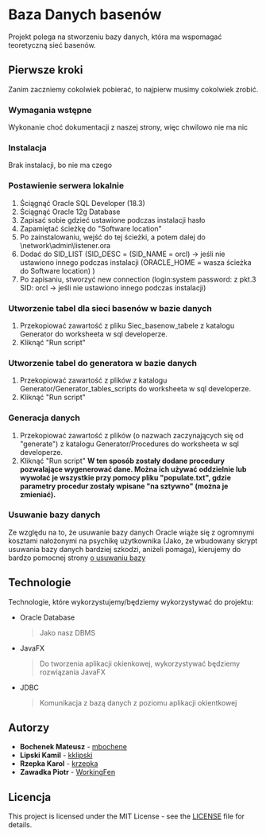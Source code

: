 # Baza Danych basenów
Projekt polega na stworzeniu bazy danych, która ma wspomagać teoretyczną sieć basenów.

## Pierwsze kroki
Zanim zaczniemy cokolwiek pobierać, to najpierw musimy cokolwiek zrobić.
### Wymagania wstępne
Wykonanie choć dokumentacji z naszej strony, więc chwilowo nie ma nic
### Instalacja
Brak instalacji, bo nie ma czego
### Postawienie serwera lokalnie
1. Ściągnąć Oracle SQL Developer (18.3)
2. Ściągnąć Oracle 12g Database
3. Zapisać sobie gdzieć ustawione podczas instalacji hasło
4. Zapamiętać ścieżkę do "Software location"
5. Po zainstalowaniu, wejść do tej ścieżki, a potem dalej do \network\admin\listener.ora
6. Dodać do SID_LIST
    (SID_DESC =
      (SID_NAME = orcl)      -> jeśli nie ustawiono innego podczas instalacji
      (ORACLE_HOME = wasza ścieżka do Software location)
    )
7. Po zapisaniu, stworzyć new connection (login:system password: z pkt.3 SID: orcl -> jeśli nie ustawiono innego podczas instalacji)

### Utworzenie tabel dla sieci basenów w bazie danych
1. Przekopiować zawartość z pliku Siec_basenow_tabele z katalogu Generator do worksheeta w sql developerze.
2. Kliknąć "Run script"

### Utworzenie tabel do generatora w bazie danych
1. Przekopiować zawartość z plików z katalogu Generator/Generator_tables_scripts do worksheeta w sql developerze.
2. Kliknąć "Run script"

### Generacja danych
1. Przekopiować zawartość z plików (o nazwach zaczynających się od "generate") z katalogu Generator/Procedures do worksheeta w sql developerze.
2. Kliknąć "Run script"
**W ten sposób zostały dodane procedury pozwalające wygenerować dane. Można ich używać oddzielnie lub wywołać je wszystkie przy pomocy pliku "populate.txt", gdzie parametry procedur zostały wpisane "na sztywno" (można je zmieniać).**

### Usuwanie bazy danych
Ze względu na to, że usuwanie bazy danych Oracle wiąże się z ogromnymi kosztami nałożonymi na psychikę użytkownika (Jako, że wbudowany skrypt usuwania bazy danych bardziej szkodzi, aniżeli pomaga), kierujemy do bardzo pomocnej strony [o usuwaniu bazy](http://www.rebellionrider.com/oracle-database-12c-tutorial/how-to-uninstall-oracle-database-12c-rebellionrider.htm#.XBOlpVxKiUl)

## Technologie
Technologie, które wykorzystujemy/będziemy wykorzystywać do projektu:
- Oracle Database 
  > Jako nasz DBMS
- JavaFX
  > Do tworzenia aplikacji okienkowej, wykorzystywać będziemy rozwiązania JavaFX
- JDBC
  > Komunikacja z bazą danych z poziomu aplikacji okientkowej

## Autorzy
- **Bochenek Mateusz** - [mbochene](https://github.com/mbochene)
- **Lipski Kamil** - [kklipski](https://github.com/kklipski)
- **Rzepka Karol** - [krzepka](https://github.com/krzepka)
- **Zawadka Piotr** - [WorkingFen](https://github.com/WorkingFen)

## Licencja
This project is licensed under the MIT License - see the [LICENSE](LICENSE) file for details.
